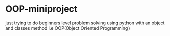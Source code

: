 # OOP-miniproject
just trying to do beginners level problem solving using python with an object and classes method i.e OOP(Object Oriented Programming)
